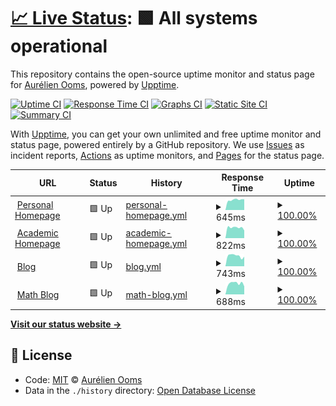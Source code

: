 # [📈 Live Status](https://aureooms.github.io/monitor): <!--live status--> **🟩 All systems operational**

This repository contains the open-source uptime monitor and status page for [Aurélien Ooms](https://aurelienooms.be), powered by [Upptime](https://github.com/upptime/upptime).

[![Uptime CI](https://github.com/koj-co/upptime/workflows/Uptime%20CI/badge.svg)](https://github.com/koj-co/upptime/actions?query=workflow%3A%22Uptime+CI%22)
[![Response Time CI](https://github.com/koj-co/upptime/workflows/Response%20Time%20CI/badge.svg)](https://github.com/koj-co/upptime/actions?query=workflow%3A%22Response+Time+CI%22)
[![Graphs CI](https://github.com/koj-co/upptime/workflows/Graphs%20CI/badge.svg)](https://github.com/koj-co/upptime/actions?query=workflow%3A%22Graphs+CI%22)
[![Static Site CI](https://github.com/koj-co/upptime/workflows/Static%20Site%20CI/badge.svg)](https://github.com/koj-co/upptime/actions?query=workflow%3A%22Static+Site+CI%22)
[![Summary CI](https://github.com/koj-co/upptime/workflows/Summary%20CI/badge.svg)](https://github.com/koj-co/upptime/actions?query=workflow%3A%22Summary+CI%22)

With [Upptime](https://upptime.js.org), you can get your own unlimited and free uptime monitor and status page, powered entirely by a GitHub repository. We use [Issues](https://github.com/aureooms/monitor/issues) as incident reports, [Actions](https://github.com/aureooms/monitor/actions) as uptime monitors, and [Pages](https://aureooms.github.io/monitor) for the status page.

<!--start: status pages-->
<!-- This summary is generated by Upptime (https://github.com/upptime/upptime) -->
<!-- Do not edit this manually, your changes will be overwritten -->
<!-- prettier-ignore -->
| URL | Status | History | Response Time | Uptime |
| --- | ------ | ------- | ------------- | ------ |
| <img alt="" src="https://favicons.githubusercontent.com/aurelienooms.be" height="13"> [Personal Homepage](https://aurelienooms.be) | 🟩 Up | [personal-homepage.yml](https://github.com/aureooms/monitor/commits/HEAD/history/personal-homepage.yml) | <details><summary><img alt="Response time graph" src="./graphs/personal-homepage/response-time-week.png" height="20"> 645ms</summary><br><a href="https://aureooms.github.io/monitor/history/personal-homepage"><img alt="Response time 661" src="https://img.shields.io/endpoint?url=https%3A%2F%2Fraw.githubusercontent.com%2Faureooms%2Fmonitor%2FHEAD%2Fapi%2Fpersonal-homepage%2Fresponse-time.json"></a><br><a href="https://aureooms.github.io/monitor/history/personal-homepage"><img alt="24-hour response time 677" src="https://img.shields.io/endpoint?url=https%3A%2F%2Fraw.githubusercontent.com%2Faureooms%2Fmonitor%2FHEAD%2Fapi%2Fpersonal-homepage%2Fresponse-time-day.json"></a><br><a href="https://aureooms.github.io/monitor/history/personal-homepage"><img alt="7-day response time 645" src="https://img.shields.io/endpoint?url=https%3A%2F%2Fraw.githubusercontent.com%2Faureooms%2Fmonitor%2FHEAD%2Fapi%2Fpersonal-homepage%2Fresponse-time-week.json"></a><br><a href="https://aureooms.github.io/monitor/history/personal-homepage"><img alt="30-day response time 616" src="https://img.shields.io/endpoint?url=https%3A%2F%2Fraw.githubusercontent.com%2Faureooms%2Fmonitor%2FHEAD%2Fapi%2Fpersonal-homepage%2Fresponse-time-month.json"></a><br><a href="https://aureooms.github.io/monitor/history/personal-homepage"><img alt="1-year response time 661" src="https://img.shields.io/endpoint?url=https%3A%2F%2Fraw.githubusercontent.com%2Faureooms%2Fmonitor%2FHEAD%2Fapi%2Fpersonal-homepage%2Fresponse-time-year.json"></a></details> | <details><summary><a href="https://aureooms.github.io/monitor/history/personal-homepage">100.00%</a></summary><a href="https://aureooms.github.io/monitor/history/personal-homepage"><img alt="All-time uptime 97.81%" src="https://img.shields.io/endpoint?url=https%3A%2F%2Fraw.githubusercontent.com%2Faureooms%2Fmonitor%2FHEAD%2Fapi%2Fpersonal-homepage%2Fuptime.json"></a><br><a href="https://aureooms.github.io/monitor/history/personal-homepage"><img alt="24-hour uptime 100.00%" src="https://img.shields.io/endpoint?url=https%3A%2F%2Fraw.githubusercontent.com%2Faureooms%2Fmonitor%2FHEAD%2Fapi%2Fpersonal-homepage%2Fuptime-day.json"></a><br><a href="https://aureooms.github.io/monitor/history/personal-homepage"><img alt="7-day uptime 100.00%" src="https://img.shields.io/endpoint?url=https%3A%2F%2Fraw.githubusercontent.com%2Faureooms%2Fmonitor%2FHEAD%2Fapi%2Fpersonal-homepage%2Fuptime-week.json"></a><br><a href="https://aureooms.github.io/monitor/history/personal-homepage"><img alt="30-day uptime 95.41%" src="https://img.shields.io/endpoint?url=https%3A%2F%2Fraw.githubusercontent.com%2Faureooms%2Fmonitor%2FHEAD%2Fapi%2Fpersonal-homepage%2Fuptime-month.json"></a><br><a href="https://aureooms.github.io/monitor/history/personal-homepage"><img alt="1-year uptime 97.81%" src="https://img.shields.io/endpoint?url=https%3A%2F%2Fraw.githubusercontent.com%2Faureooms%2Fmonitor%2FHEAD%2Fapi%2Fpersonal-homepage%2Fuptime-year.json"></a></details>
| <img alt="" src="https://favicons.githubusercontent.com/research.aurelienooms.be" height="13"> [Academic Homepage](https://research.aurelienooms.be) | 🟩 Up | [academic-homepage.yml](https://github.com/aureooms/monitor/commits/HEAD/history/academic-homepage.yml) | <details><summary><img alt="Response time graph" src="./graphs/academic-homepage/response-time-week.png" height="20"> 822ms</summary><br><a href="https://aureooms.github.io/monitor/history/academic-homepage"><img alt="Response time 888" src="https://img.shields.io/endpoint?url=https%3A%2F%2Fraw.githubusercontent.com%2Faureooms%2Fmonitor%2FHEAD%2Fapi%2Facademic-homepage%2Fresponse-time.json"></a><br><a href="https://aureooms.github.io/monitor/history/academic-homepage"><img alt="24-hour response time 599" src="https://img.shields.io/endpoint?url=https%3A%2F%2Fraw.githubusercontent.com%2Faureooms%2Fmonitor%2FHEAD%2Fapi%2Facademic-homepage%2Fresponse-time-day.json"></a><br><a href="https://aureooms.github.io/monitor/history/academic-homepage"><img alt="7-day response time 822" src="https://img.shields.io/endpoint?url=https%3A%2F%2Fraw.githubusercontent.com%2Faureooms%2Fmonitor%2FHEAD%2Fapi%2Facademic-homepage%2Fresponse-time-week.json"></a><br><a href="https://aureooms.github.io/monitor/history/academic-homepage"><img alt="30-day response time 850" src="https://img.shields.io/endpoint?url=https%3A%2F%2Fraw.githubusercontent.com%2Faureooms%2Fmonitor%2FHEAD%2Fapi%2Facademic-homepage%2Fresponse-time-month.json"></a><br><a href="https://aureooms.github.io/monitor/history/academic-homepage"><img alt="1-year response time 888" src="https://img.shields.io/endpoint?url=https%3A%2F%2Fraw.githubusercontent.com%2Faureooms%2Fmonitor%2FHEAD%2Fapi%2Facademic-homepage%2Fresponse-time-year.json"></a></details> | <details><summary><a href="https://aureooms.github.io/monitor/history/academic-homepage">100.00%</a></summary><a href="https://aureooms.github.io/monitor/history/academic-homepage"><img alt="All-time uptime 97.79%" src="https://img.shields.io/endpoint?url=https%3A%2F%2Fraw.githubusercontent.com%2Faureooms%2Fmonitor%2FHEAD%2Fapi%2Facademic-homepage%2Fuptime.json"></a><br><a href="https://aureooms.github.io/monitor/history/academic-homepage"><img alt="24-hour uptime 100.00%" src="https://img.shields.io/endpoint?url=https%3A%2F%2Fraw.githubusercontent.com%2Faureooms%2Fmonitor%2FHEAD%2Fapi%2Facademic-homepage%2Fuptime-day.json"></a><br><a href="https://aureooms.github.io/monitor/history/academic-homepage"><img alt="7-day uptime 100.00%" src="https://img.shields.io/endpoint?url=https%3A%2F%2Fraw.githubusercontent.com%2Faureooms%2Fmonitor%2FHEAD%2Fapi%2Facademic-homepage%2Fuptime-week.json"></a><br><a href="https://aureooms.github.io/monitor/history/academic-homepage"><img alt="30-day uptime 95.41%" src="https://img.shields.io/endpoint?url=https%3A%2F%2Fraw.githubusercontent.com%2Faureooms%2Fmonitor%2FHEAD%2Fapi%2Facademic-homepage%2Fuptime-month.json"></a><br><a href="https://aureooms.github.io/monitor/history/academic-homepage"><img alt="1-year uptime 97.79%" src="https://img.shields.io/endpoint?url=https%3A%2F%2Fraw.githubusercontent.com%2Faureooms%2Fmonitor%2FHEAD%2Fapi%2Facademic-homepage%2Fuptime-year.json"></a></details>
| <img alt="" src="https://favicons.githubusercontent.com/blog.aurelienooms.be" height="13"> [Blog](https://blog.aurelienooms.be) | 🟩 Up | [blog.yml](https://github.com/aureooms/monitor/commits/HEAD/history/blog.yml) | <details><summary><img alt="Response time graph" src="./graphs/blog/response-time-week.png" height="20"> 743ms</summary><br><a href="https://aureooms.github.io/monitor/history/blog"><img alt="Response time 762" src="https://img.shields.io/endpoint?url=https%3A%2F%2Fraw.githubusercontent.com%2Faureooms%2Fmonitor%2FHEAD%2Fapi%2Fblog%2Fresponse-time.json"></a><br><a href="https://aureooms.github.io/monitor/history/blog"><img alt="24-hour response time 681" src="https://img.shields.io/endpoint?url=https%3A%2F%2Fraw.githubusercontent.com%2Faureooms%2Fmonitor%2FHEAD%2Fapi%2Fblog%2Fresponse-time-day.json"></a><br><a href="https://aureooms.github.io/monitor/history/blog"><img alt="7-day response time 743" src="https://img.shields.io/endpoint?url=https%3A%2F%2Fraw.githubusercontent.com%2Faureooms%2Fmonitor%2FHEAD%2Fapi%2Fblog%2Fresponse-time-week.json"></a><br><a href="https://aureooms.github.io/monitor/history/blog"><img alt="30-day response time 729" src="https://img.shields.io/endpoint?url=https%3A%2F%2Fraw.githubusercontent.com%2Faureooms%2Fmonitor%2FHEAD%2Fapi%2Fblog%2Fresponse-time-month.json"></a><br><a href="https://aureooms.github.io/monitor/history/blog"><img alt="1-year response time 762" src="https://img.shields.io/endpoint?url=https%3A%2F%2Fraw.githubusercontent.com%2Faureooms%2Fmonitor%2FHEAD%2Fapi%2Fblog%2Fresponse-time-year.json"></a></details> | <details><summary><a href="https://aureooms.github.io/monitor/history/blog">100.00%</a></summary><a href="https://aureooms.github.io/monitor/history/blog"><img alt="All-time uptime 97.82%" src="https://img.shields.io/endpoint?url=https%3A%2F%2Fraw.githubusercontent.com%2Faureooms%2Fmonitor%2FHEAD%2Fapi%2Fblog%2Fuptime.json"></a><br><a href="https://aureooms.github.io/monitor/history/blog"><img alt="24-hour uptime 100.00%" src="https://img.shields.io/endpoint?url=https%3A%2F%2Fraw.githubusercontent.com%2Faureooms%2Fmonitor%2FHEAD%2Fapi%2Fblog%2Fuptime-day.json"></a><br><a href="https://aureooms.github.io/monitor/history/blog"><img alt="7-day uptime 100.00%" src="https://img.shields.io/endpoint?url=https%3A%2F%2Fraw.githubusercontent.com%2Faureooms%2Fmonitor%2FHEAD%2Fapi%2Fblog%2Fuptime-week.json"></a><br><a href="https://aureooms.github.io/monitor/history/blog"><img alt="30-day uptime 95.41%" src="https://img.shields.io/endpoint?url=https%3A%2F%2Fraw.githubusercontent.com%2Faureooms%2Fmonitor%2FHEAD%2Fapi%2Fblog%2Fuptime-month.json"></a><br><a href="https://aureooms.github.io/monitor/history/blog"><img alt="1-year uptime 97.82%" src="https://img.shields.io/endpoint?url=https%3A%2F%2Fraw.githubusercontent.com%2Faureooms%2Fmonitor%2FHEAD%2Fapi%2Fblog%2Fuptime-year.json"></a></details>
| <img alt="" src="https://favicons.githubusercontent.com/math.aurelienooms.be" height="13"> [Math Blog](https://math.aurelienooms.be) | 🟩 Up | [math-blog.yml](https://github.com/aureooms/monitor/commits/HEAD/history/math-blog.yml) | <details><summary><img alt="Response time graph" src="./graphs/math-blog/response-time-week.png" height="20"> 688ms</summary><br><a href="https://aureooms.github.io/monitor/history/math-blog"><img alt="Response time 750" src="https://img.shields.io/endpoint?url=https%3A%2F%2Fraw.githubusercontent.com%2Faureooms%2Fmonitor%2FHEAD%2Fapi%2Fmath-blog%2Fresponse-time.json"></a><br><a href="https://aureooms.github.io/monitor/history/math-blog"><img alt="24-hour response time 501" src="https://img.shields.io/endpoint?url=https%3A%2F%2Fraw.githubusercontent.com%2Faureooms%2Fmonitor%2FHEAD%2Fapi%2Fmath-blog%2Fresponse-time-day.json"></a><br><a href="https://aureooms.github.io/monitor/history/math-blog"><img alt="7-day response time 688" src="https://img.shields.io/endpoint?url=https%3A%2F%2Fraw.githubusercontent.com%2Faureooms%2Fmonitor%2FHEAD%2Fapi%2Fmath-blog%2Fresponse-time-week.json"></a><br><a href="https://aureooms.github.io/monitor/history/math-blog"><img alt="30-day response time 736" src="https://img.shields.io/endpoint?url=https%3A%2F%2Fraw.githubusercontent.com%2Faureooms%2Fmonitor%2FHEAD%2Fapi%2Fmath-blog%2Fresponse-time-month.json"></a><br><a href="https://aureooms.github.io/monitor/history/math-blog"><img alt="1-year response time 750" src="https://img.shields.io/endpoint?url=https%3A%2F%2Fraw.githubusercontent.com%2Faureooms%2Fmonitor%2FHEAD%2Fapi%2Fmath-blog%2Fresponse-time-year.json"></a></details> | <details><summary><a href="https://aureooms.github.io/monitor/history/math-blog">100.00%</a></summary><a href="https://aureooms.github.io/monitor/history/math-blog"><img alt="All-time uptime 97.84%" src="https://img.shields.io/endpoint?url=https%3A%2F%2Fraw.githubusercontent.com%2Faureooms%2Fmonitor%2FHEAD%2Fapi%2Fmath-blog%2Fuptime.json"></a><br><a href="https://aureooms.github.io/monitor/history/math-blog"><img alt="24-hour uptime 100.00%" src="https://img.shields.io/endpoint?url=https%3A%2F%2Fraw.githubusercontent.com%2Faureooms%2Fmonitor%2FHEAD%2Fapi%2Fmath-blog%2Fuptime-day.json"></a><br><a href="https://aureooms.github.io/monitor/history/math-blog"><img alt="7-day uptime 100.00%" src="https://img.shields.io/endpoint?url=https%3A%2F%2Fraw.githubusercontent.com%2Faureooms%2Fmonitor%2FHEAD%2Fapi%2Fmath-blog%2Fuptime-week.json"></a><br><a href="https://aureooms.github.io/monitor/history/math-blog"><img alt="30-day uptime 95.41%" src="https://img.shields.io/endpoint?url=https%3A%2F%2Fraw.githubusercontent.com%2Faureooms%2Fmonitor%2FHEAD%2Fapi%2Fmath-blog%2Fuptime-month.json"></a><br><a href="https://aureooms.github.io/monitor/history/math-blog"><img alt="1-year uptime 97.84%" src="https://img.shields.io/endpoint?url=https%3A%2F%2Fraw.githubusercontent.com%2Faureooms%2Fmonitor%2FHEAD%2Fapi%2Fmath-blog%2Fuptime-year.json"></a></details>

<!--end: status pages-->

[**Visit our status website →**](https://aureooms.github.io/monitor)

## 📄 License

- Code: [MIT](./LICENSE) © [Aurélien Ooms](https://aurelienooms.be)
- Data in the `./history` directory: [Open Database License](https://opendatacommons.org/licenses/odbl/1-0/)
